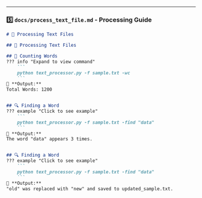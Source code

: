 
---

### **5️⃣ `docs/process_text_file.md` - Processing Guide**
```markdown
# 📄 Processing Text Files

## 📄 Processing Text Files

## 📝 Counting Words
??? info "Expand to view command"
    ```
    python text_processor.py -f sample.txt -wc
    ```
📌 **Output:**  
Total Words: 1200


## 🔍 Finding a Word
??? example "Click to see example"
    ```
    python text_processor.py -f sample.txt -find "data"
    ```
📌 **Output:**  
The word "data" appears 3 times.


## 🔍 Finding a Word
??? example "Click to see example"
    ```
    python text_processor.py -f sample.txt -find "data"
    ```
📌 **Output:**  
"old" was replaced with "new" and saved to updated_sample.txt.
